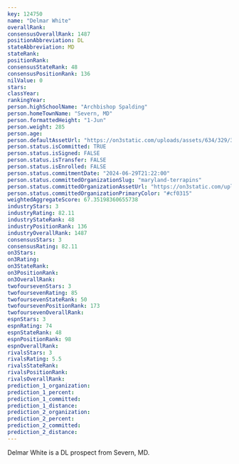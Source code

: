 ```yaml
---
key: 124750
name: "Delmar White"
overallRank: 
consensusOverallRank: 1487
positionAbbreviation: DL
stateAbbreviation: MD
stateRank: 
positionRank: 
consensusStateRank: 48
consensusPositionRank: 136
nilValue: 0
stars: 
classYear: 
rankingYear: 
person.highSchoolName: "Archbishop Spalding"
person.homeTownName: "Severn, MD"
person.formattedHeight: "1-Jun"
person.weight: 285
person.age: 
person.defaultAssetUrl: "https://on3static.com/uploads/assets/634/329/329634.png"
person.status.isCommitted: TRUE
person.status.isSigned: FALSE
person.status.isTransfer: FALSE
person.status.isEnrolled: FALSE
person.status.commitmentDate: "2024-06-29T21:22:00"
person.status.committedOrganizationSlug: "maryland-terrapins"
person.status.committedOrganizationAssetUrl: "https://on3static.com/uploads/assets/411/179/179411.svg"
person.status.committedOrganizationPrimaryColor: "#cf0315"
weightedAggregateScore: 67.35198360655738
industryStars: 3
industryRating: 82.11
industryStateRank: 48
industryPositionRank: 136
industryOverallRank: 1487
consensusStars: 3
consensusRating: 82.11
on3Stars: 
on3Rating: 
on3StateRank: 
on3PositionRank: 
on3OverallRank: 
twofoursevenStars: 3
twofoursevenRating: 85
twofoursevenStateRank: 50
twofoursevenPositionRank: 173
twofoursevenOverallRank: 
espnStars: 3
espnRating: 74
espnStateRank: 48
espnPositionRank: 98
espnOverallRank: 
rivalsStars: 3
rivalsRating: 5.5
rivalsStateRank: 
rivalsPositionRank: 
rivalsOverallRank: 
prediction_1_organization: 
prediction_1_percent: 
prediction_1_committed: 
prediction_1_distance: 
prediction_2_organization: 
prediction_2_percent: 
prediction_2_committed: 
prediction_2_distance: 
---
```

Delmar White is a DL prospect from Severn, MD.